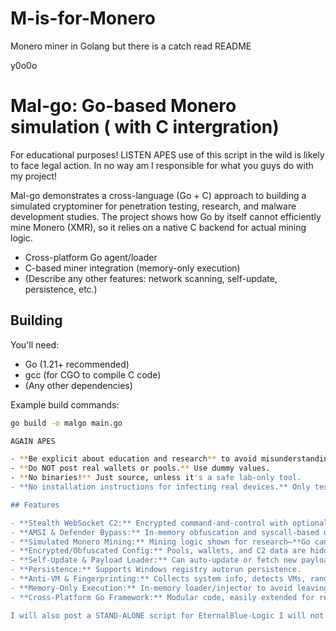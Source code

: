 # M-is-for-Monero
Monero miner in Golang but there is a catch read README

y0o0o

# Mal-go:  Go-based  Monero simulation ( with C intergration) 

For educational purposes! LISTEN APES use of this script in the wild is likely to face legal action. In no way am I responsible for what you guys do with my project! 

Mal-go demonstrates a cross-language (Go + C) approach to building a simulated cryptominer for penetration testing, research, and malware development studies. The project shows how Go by itself cannot efficiently mine Monero (XMR), so it relies on a native C backend for actual mining logic.

- Cross-platform Go agent/loader
- C-based miner integration (memory-only execution)
- (Describe any other features: network scanning, self-update, persistence, etc.)

## Building

You'll need:
- Go (1.21+ recommended)
- gcc (for CGO to compile C code)
- (Any other dependencies)

Example build commands:
```sh
go build -o malgo main.go

AGAIN APES 

- **Be explicit about education and research** to avoid misunderstandings.
- **Do NOT post real wallets or pools.** Use dummy values.
- **No binaries!** Just source, unless it's a safe lab-only tool.
- **No installation instructions for infecting real devices.** Only testing/sim lab guidance.

## Features

- **Stealth WebSocket C2:** Encrypted command-and-control with optional TLS support.
- **AMSI & Defender Bypass:** In-memory obfuscation and syscall-based detection evasion.
- **Simulated Monero Mining:** Mining logic shown for research—**Go cannot mine Monero alone!** Real mining requires C backend (e.g., XMRig).
- **Encrypted/Obfuscated Config:** Pools, wallets, and C2 data are hidden at rest, decrypted at runtime.
- **Self-Update & Payload Loader:** Can auto-update or fetch new payloads for execution (memory-only or disk).
- **Persistence:** Supports Windows registry autorun persistence.
- **Anti-VM & Fingerprinting:** Collects system info, detects VMs, randomizes delays.
- **Memory-Only Execution:** In-memory loader/injector to avoid leaving disk artifacts.
- **Cross-Platform Go Framework:** Modular code, easily extended for research or testing.

I will also post a STAND-ALONE script for EternalBlue-Logic I will not post the other half which is the explotation using  shellcodes. If you need to test in lab, use Metasploit or Venom for payloads! 



